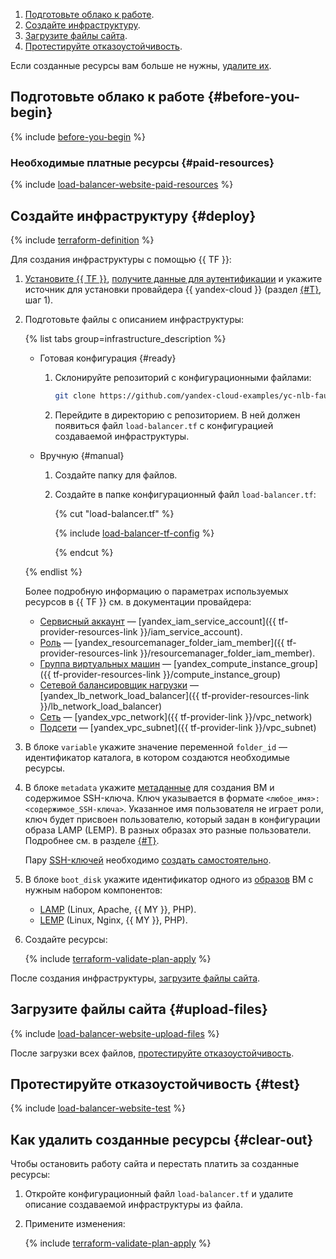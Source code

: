 1. [Подготовьте облако к работе](#before-you-begin).
1. [Создайте инфраструктуру](#deploy).
1. [Загрузите файлы сайта](#upload-files).
1. [Протестируйте отказоустойчивость](#test).

Если созданные ресурсы вам больше не нужны, [удалите их](#clear-out).

## Подготовьте облако к работе {#before-you-begin}

{% include [before-you-begin](../_tutorials_includes/before-you-begin.md) %}


### Необходимые платные ресурсы {#paid-resources}

{% include [load-balancer-website-paid-resources](../_tutorials_includes/load-balancer-website/paid-resources.md) %}


## Создайте инфраструктуру {#deploy}

{% include [terraform-definition](../_tutorials_includes/terraform-definition.md) %}

Для создания инфраструктуры c помощью {{ TF }}:

1. [Установите {{ TF }}](../../tutorials/infrastructure-management/terraform-quickstart.md#install-terraform), [получите данные для аутентификации](../../tutorials/infrastructure-management/terraform-quickstart.md#get-credentials) и укажите источник для установки провайдера {{ yandex-cloud }} (раздел [{#T}](../../tutorials/infrastructure-management/terraform-quickstart.md#configure-provider), шаг 1).
1. Подготовьте файлы с описанием инфраструктуры:

    {% list tabs group=infrastructure_description %}

    - Готовая конфигурация {#ready}

      1. Склонируйте репозиторий с конфигурационными файлами:

         ```bash
         git clone https://github.com/yandex-cloud-examples/yc-nlb-fault-tolerant-site.git
         ```

      1. Перейдите в директорию с репозиторием. В ней должен появиться файл `load-balancer.tf` с конфигурацией создаваемой инфраструктуры.

    - Вручную {#manual}

      1. Создайте папку для файлов.
      1. Создайте в папке конфигурационный файл `load-balancer.tf`:

          {% cut "load-balancer.tf" %}

          {% include [load-balancer-tf-config](../../_includes/web/load-balancer-tf-config.md) %}

          {% endcut %}

    {% endlist %}

    Более подробную информацию о параметрах используемых ресурсов в {{ TF }} см. в документации провайдера:

    * [Сервисный аккаунт](../../iam/concepts/users/service-accounts.md) — [yandex_iam_service_account]({{ tf-provider-resources-link }}/iam_service_account).
    * [Роль](../../iam/concepts/access-control/roles.md) — [yandex_resourcemanager_folder_iam_member]({{ tf-provider-resources-link }}/resourcemanager_folder_iam_member).
    * [Группа виртуальных машин](../../compute/concepts/instance-groups/index.md) — [yandex_compute_instance_group]({{ tf-provider-resources-link }}/compute_instance_group)
    * [Сетевой балансировщик нагрузки](../../network-load-balancer/concepts/index.md) — [yandex_lb_network_load_balancer]({{ tf-provider-resources-link }}/lb_network_load_balancer)
    * [Сеть](../../vpc/concepts/network.md#network) — [yandex_vpc_network]({{ tf-provider-link }}/vpc_network)
    * [Подсети](../../vpc/concepts/network.md#subnet) — [yandex_vpc_subnet]({{ tf-provider-link }}/vpc_subnet)


1. В блоке `variable` укажите значение переменной `folder_id` — идентификатор каталога, в котором создаются необходимые ресурсы.
1. В блоке `metadata` укажите [метаданные](../../compute/concepts/vm-metadata.md) для создания ВМ и содержимое SSH-ключа. Ключ указывается в формате `<любое_имя>:<содержимое_SSH-ключа>`. Указанное имя пользователя не играет роли, ключ будет присвоен пользователю, который задан в конфигурации образа LAMP (LEMP). В разных образах это разные пользователи. Подробнее см. в разделе [{#T}](../../compute/concepts/vm-metadata.md#keys-processed-in-public-images).

    Пару [SSH-ключей](../../glossary/ssh-keygen.md) необходимо [создать самостоятельно](../../compute/operations/vm-connect/ssh.md).

1. В блоке `boot_disk` укажите идентификатор одного из [образов](../../compute/operations/images-with-pre-installed-software/get-list.md) ВМ с нужным набором компонентов:

    * [LAMP](/marketplace/products/yc/lamp) (Linux, Apache, {{ MY }}, PHP).
    * [LEMP](/marketplace/products/yc/lemp) (Linux, Nginx, {{ MY }}, PHP).

1. Создайте ресурсы:

    {% include [terraform-validate-plan-apply](../_tutorials_includes/terraform-validate-plan-apply.md) %}

После создания инфраструктуры, [загрузите файлы сайта](#upload-files).


## Загрузите файлы сайта {#upload-files}

{% include [load-balancer-website-upload-files](../_tutorials_includes/load-balancer-website/upload-files.md) %}

После загрузки всех файлов, [протестируйте отказоустойчивость](#test).


## Протестируйте отказоустойчивость {#test}

{% include [load-balancer-website-test](../_tutorials_includes/load-balancer-website/test.md) %}


## Как удалить созданные ресурсы {#clear-out}

Чтобы остановить работу сайта и перестать платить за созданные ресурсы:

1. Откройте конфигурационный файл `load-balancer.tf` и удалите описание создаваемой инфраструктуры из файла.
1. Примените изменения:

    {% include [terraform-validate-plan-apply](../_tutorials_includes/terraform-validate-plan-apply.md) %}